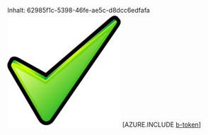 Inhalt: 62985f1c-5398-46fe-ae5c-d8dcc6edfafa![Bild](2aeb3ca2-387a-4a93-bc16-a7644e4b71a5.png)
[AZURE.INCLUDE [b-token](d9717ff9-92be-4bba-99ca-38ffdcc6532d.md)]
